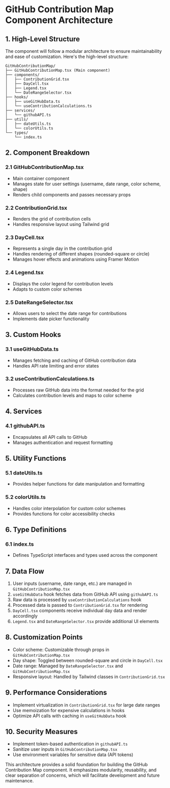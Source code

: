 # GitHub Contribution Map Component Architecture

## 1. High-Level Structure

The component will follow a modular architecture to ensure maintainability and ease of customization. Here's the high-level structure:

```
GitHubContributionMap/
├── GitHubContributionMap.tsx (Main component)
├── components/
│   ├── ContributionGrid.tsx
│   ├── DayCell.tsx
│   ├── Legend.tsx
│   └── DateRangeSelector.tsx
├── hooks/
│   ├── useGitHubData.ts
│   └── useContributionCalculations.ts
├── services/
│   └── githubAPI.ts
├── utils/
│   ├── dateUtils.ts
│   └── colorUtils.ts
└── types/
    └── index.ts
```

## 2. Component Breakdown

### 2.1 GitHubContributionMap.tsx
- Main container component
- Manages state for user settings (username, date range, color scheme, shape)
- Renders child components and passes necessary props

### 2.2 ContributionGrid.tsx
- Renders the grid of contribution cells
- Handles responsive layout using Tailwind grid

### 2.3 DayCell.tsx
- Represents a single day in the contribution grid
- Handles rendering of different shapes (rounded-square or circle)
- Manages hover effects and animations using Framer Motion

### 2.4 Legend.tsx
- Displays the color legend for contribution levels
- Adapts to custom color schemes

### 2.5 DateRangeSelector.tsx
- Allows users to select the date range for contributions
- Implements date picker functionality

## 3. Custom Hooks

### 3.1 useGitHubData.ts
- Manages fetching and caching of GitHub contribution data
- Handles API rate limiting and error states

### 3.2 useContributionCalculations.ts
- Processes raw GitHub data into the format needed for the grid
- Calculates contribution levels and maps to color scheme

## 4. Services

### 4.1 githubAPI.ts
- Encapsulates all API calls to GitHub
- Manages authentication and request formatting

## 5. Utility Functions

### 5.1 dateUtils.ts
- Provides helper functions for date manipulation and formatting

### 5.2 colorUtils.ts
- Handles color interpolation for custom color schemes
- Provides functions for color accessibility checks

## 6. Type Definitions

### 6.1 index.ts
- Defines TypeScript interfaces and types used across the component

## 7. Data Flow

1. User inputs (username, date range, etc.) are managed in `GitHubContributionMap.tsx`
2. `useGitHubData` hook fetches data from GitHub API using `githubAPI.ts`
3. Raw data is processed by `useContributionCalculations` hook
4. Processed data is passed to `ContributionGrid.tsx` for rendering
5. `DayCell.tsx` components receive individual day data and render accordingly
6. `Legend.tsx` and `DateRangeSelector.tsx` provide additional UI elements

## 8. Customization Points

- Color scheme: Customizable through props in `GitHubContributionMap.tsx`
- Day shape: Toggled between rounded-square and circle in `DayCell.tsx`
- Date range: Managed by `DateRangeSelector.tsx` and `GitHubContributionMap.tsx`
- Responsive layout: Handled by Tailwind classes in `ContributionGrid.tsx`

## 9. Performance Considerations

- Implement virtualization in `ContributionGrid.tsx` for large date ranges
- Use memoization for expensive calculations in hooks
- Optimize API calls with caching in `useGitHubData` hook

## 10. Security Measures

- Implement token-based authentication in `githubAPI.ts`
- Sanitize user inputs in `GitHubContributionMap.tsx`
- Use environment variables for sensitive data (API tokens)

This architecture provides a solid foundation for building the GitHub Contribution Map component. It emphasizes modularity, reusability, and clear separation of concerns, which will facilitate development and future maintenance.
